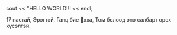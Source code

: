 cout << "HELLO WORLD!!! << endl;

17 настай, Эрэгтэй, Ганц бие 🤣хха, Том болоод энэ салбарт орох хүсэлтэй.
